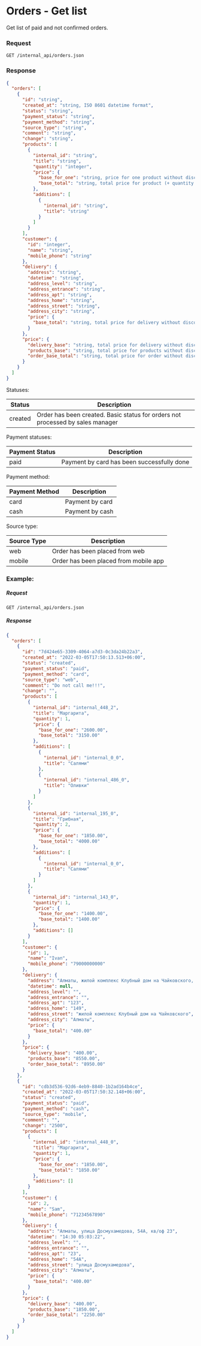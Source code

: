 # Orders - Get list

Get list of paid and not confirmed orders.

### Request
`GET /internal_api/orders.json`

### Response
```json
{
  "orders": [
    {
      "id": "string",
      "created_at": "string, ISO 8601 datetime format",
      "status": "string",
      "payment_status": "string",
      "payment_method": "string",
      "source_type": "string",
      "comment": "string",
      "change": "string",
      "products": [
        {
          "internal_id": "string",
          "title": "string",
          "quantity": "integer",
          "price": {
            "base_for_one": "string, price for one product without discounts",
            "base_total": "string, total price for product (+ quantity and additions) without discounts"
          },
          "additions": [
            {
              "internal_id": "string",
              "title": "string"
            }
          ]
        }
      ],
      "customer": {
        "id": "integer",
        "name": "string",
        "mobile_phone": "string"
      },
      "delivery": {
        "address": "string",
        "datetime": "string",
        "address_level": "string",
        "address_entrance": "string",
        "address_apt": "string",
        "address_home": "string",
        "address_street": "string",
        "address_city": "string",
        "price": {
          "base_total": "string, total price for delivery without discounts"
        }
      },
      "price": {
        "delivery_base": "string, total price for delivery without discounts",
        "products_base": "string, total price for products without discounts",
        "order_base_total": "string, total price for order without discounts"
      }
    }
  ]
}
```
Statuses:

| Status    | Description                                                                                     |
|-----------|-------------------------------------------------------------------------------------------------|
| created   | Order has been created. Basic status for orders not processed by sales manager                  |

Payment statuses:

| Payment Status      | Description                                                                                                 |
|---------------------|-------------------------------------------------------------------------------------------------------------|
| paid                | Payment by card has been successfully done                                                                  |

Payment method:

| Payment Method | Description     |
|----------------|-----------------|
| card           | Payment by card |
| cash           | Payment by cash |

Source type:

| Source Type | Description                           |
|-------------|---------------------------------------|
| web         | Order has been placed from web        |
| mobile      | Order has been placed from mobile app |

### Example:
##### Request
`GET /internal_api/orders.json`

##### Response
```json
{
  "orders": [
    {
      "id": "7d424e65-3309-4064-a7d3-0c3da24b22a3",
      "created_at": "2022-03-05T17:50:13.513+06:00",
      "status": "created",
      "payment_status": "paid",
      "payment_method": "card",
      "source_type": "web",
      "comment": "Do not call me!!!",
      "change": "",
      "products": [
        {
          "internal_id": "internal_448_2",
          "title": "Маргарита",
          "quantity": 1,
          "price": {
            "base_for_one": "2600.00",
            "base_total": "3150.00"
          },
          "additions": [
            {
              "internal_id": "internal_0_0",
              "title": "Салями"
            },
            {
              "internal_id": "internal_486_0",
              "title": "Оливки"
            }
          ]
        },
        {
          "internal_id": "internal_195_0",
          "title": "Грибная",
          "quantity": 2,
          "price": {
            "base_for_one": "1850.00",
            "base_total": "4000.00"
          },
          "additions": [
            {
              "internal_id": "internal_0_0",
              "title": "Салями"
            }
          ]
        },
        {
          "internal_id": "internal_143_0",
          "quantity": 1,
          "price": {
            "base_for_one": "1400.00",
            "base_total": "1400.00"
          },
          "additions": []
        }
      ],
      "customer": {
        "id": 1,
        "name": "Ivan",
        "mobile_phone": "79000000000"
      },
      "delivery": {
        "address": "Алматы, жилой комплекс Клубный дом на Чайковского, 149, кв/оф 123",
        "datetime": null,
        "address_level": "",
        "address_entrance": "",
        "address_apt": "123",
        "address_home": "149",
        "address_street": "жилой комплекс Клубный дом на Чайковского",
        "address_city": "Алматы",
        "price": {
          "base_total": "400.00"
        }
      },
      "price": {
        "delivery_base": "400.00",
        "products_base": "8550.00",
        "order_base_total": "8950.00"
      }
    },
    {
      "id": "cdb3d536-92d6-4eb9-8840-1b2ad164b4ce",
      "created_at": "2022-03-05T17:50:32.148+06:00",
      "status": "created",
      "payment_status": "paid",
      "payment_method": "cash",
      "source_type": "mobile",
      "comment": "",
      "change": "2500",
      "products": [
        {
          "internal_id": "internal_448_0",
          "title": "Маргарита",
          "quantity": 1,
          "price": {
            "base_for_one": "1850.00",
            "base_total": "1850.00"
          },
          "additions": []
        }
      ],
      "customer": {
        "id": 2,
        "name": "Sam",
        "mobile_phone": "71234567890"
      },
      "delivery": {
        "address": "Алматы, улица Досмухамедова, 54А, кв/оф 23",
        "datetime": "14:30 05:03:22",
        "address_level": "",
        "address_entrance": "",
        "address_apt": "23",
        "address_home": "54А",
        "address_street": "улица Досмухамедова",
        "address_city": "Алматы",
        "price": {
          "base_total": "400.00"
        }
      },
      "price": {
        "delivery_base": "400.00",
        "products_base": "1850.00",
        "order_base_total": "2250.00"
      }
    }
  ]
}
```



